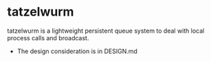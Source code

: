 # tatzelwurm

tatzelwurm is a lightweight persistent queue system to deal with local process calls and broadcast.

- The design consideration is in DESIGN.md
